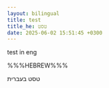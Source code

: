 ```yaml
---
layout: bilingual
title: test
title_he: טסט
date: 2025-06-02 15:51:45 +0300
---
```

test in eng

%%%HEBREW%%%

טסט בעברית
